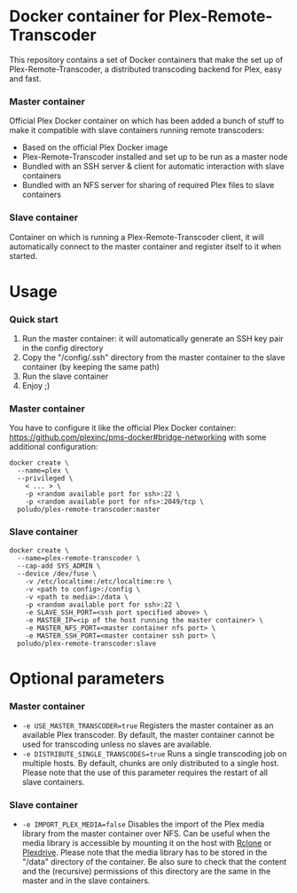 # Docker container for Plex-Remote-Transcoder
This repository contains a set of Docker containers that make the set up of Plex-Remote-Transcoder, a distributed transcoding backend for Plex, easy and fast.

### Master container
Official Plex Docker container on which has been added a bunch of stuff to make it compatible with slave containers running remote transcoders:
- Based on the official Plex Docker image
- Plex-Remote-Transcoder installed and set up to be run as a master node
- Bundled with an SSH server & client for automatic interaction with slave containers
- Bundled with an NFS server for sharing of required Plex files to slave containers

### Slave container
Container on which is running a Plex-Remote-Transcoder client, it will automatically connect to the master container and register itself to it when started.

# Usage

### Quick start
1. Run the master container: it will automatically generate an SSH key pair in the config directory
2. Copy the "/config/.ssh" directory from the master container to the slave container (by keeping the same path)
3. Run the slave container
4. Enjoy ;)

### Master container
You have to configure it like the official Plex Docker container: https://github.com/plexinc/pms-docker#bridge-networking with some additional configuration:
```
docker create \
  --name=plex \
  --privileged \
	< ... > \
	-p <random available port for ssh>:22 \
	-p <random available port for nfs>:2049/tcp \
  poludo/plex-remote-transcoder:master
```

### Slave container
```
docker create \
  --name=plex-remote-transcoder \
  --cap-add SYS_ADMIN \
  --device /dev/fuse \
	-v /etc/localtime:/etc/localtime:ro \
	-v <path to config>:/config \
	-v <path to media>:/data \
	-p <random available port for ssh>:22 \
	-e SLAVE_SSH_PORT=<ssh port specified above> \
	-e MASTER_IP=<ip of the host running the master container> \
	-e MASTER_NFS_PORT=<master container nfs port> \
	-e MASTER_SSH_PORT=<master container ssh port> \
  poludo/plex-remote-transcoder:slave
```

# Optional parameters

### Master container
- `-e USE_MASTER_TRANSCODER=true` Registers the master container as an available Plex transcoder. By default, the master container cannot be used for transcoding unless no slaves are available.
- `-e DISTRIBUTE_SINGLE_TRANSCODES=true` Runs a single transcoding job on multiple hosts. By default, chunks are only distributed to a single host. Please note that the use of this parameter requires the restart of all slave containers.

### Slave container
- `-e IMPORT_PLEX_MEDIA=false` Disables the import of the Plex media library from the master container over NFS. Can be useful when the media library is accessible by mounting it on the host with [Rclone](https://github.com/ncw/rclone) or [Plexdrive](https://github.com/dweidenfeld/plexdrive). Please note that the media library has to be stored in the "/data" directory of the container. Be also sure to check that the content and the (recursive) permissions of this directory are the same in the master and in the slave containers.
